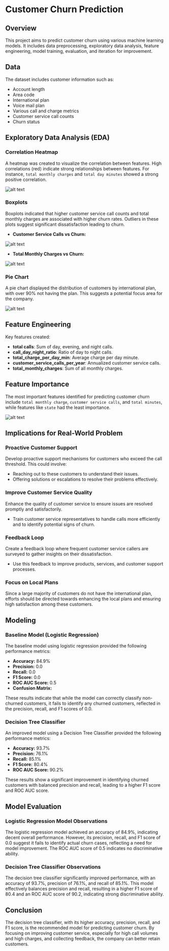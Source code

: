 # Customer Churn Prediction

## Overview

This project aims to predict customer churn using various machine learning models. It includes data preprocessing, exploratory data analysis, feature engineering, model training, evaluation, and iteration for improvement.

## Data 

The dataset includes customer information such as:

- Account length
- Area code
- International plan
- Voice mail plan
- Various call and charge metrics
- Customer service call counts
- Churn status

## Exploratory Data Analysis (EDA)

### Correlation Heatmap

A heatmap was created to visualize the correlation between features. High correlations (red) indicate strong relationships between features. For instance, `total monthly charges` and `total day minutes` showed a strong positive correlation.

![alt text](image.png)


### Boxplots

Boxplots indicated that higher customer service call counts and total monthly charges are associated with higher churn rates. Outliers in these plots suggest significant dissatisfaction leading to churn.

- **Customer Service Calls vs Churn:**

![alt text](image-1.png)

- **Total Monthly Charges vs Churn:**

![alt text](image-2.png)

### Pie Chart

A pie chart displayed the distribution of customers by international plan, with over 90% not having the plan. This suggests a potential focus area for the company.

![alt text](image-3.png)

## Feature Engineering

Key features created:

- **total calls**: Sum of day, evening, and night calls.
- **call_day_night_ratio**: Ratio of day to night calls.
- **total_charge_per_day_min**: Average charge per day minute.
- **customer_service_calls_per_year**: Annualized customer service calls.
- **total_monthly_charges**: Sum of all monthly charges.

## Feature Importance

The most important features identified for predicting customer churn include `total monthly charge`, `customer service calls`, and `total minutes`, while features like `state` had the least importance.

![alt text](image-4.png)


## Implications for Real-World Problem

### Proactive Customer Support

Develop proactive support mechanisms for customers who exceed the call threshold. This could involve:

- Reaching out to these customers to understand their issues.
- Offering solutions or escalations to resolve their problems effectively.

### Improve Customer Service Quality

Enhance the quality of customer service to ensure issues are resolved promptly and satisfactorily.

- Train customer service representatives to handle calls more efficiently and to identify potential signs of churn.

### Feedback Loop

Create a feedback loop where frequent customer service callers are surveyed to gather insights on their dissatisfaction.

- Use this feedback to improve products, services, and customer support processes.

### Focus on Local Plans

Since a large majority of customers do not have the international plan, efforts should be directed towards enhancing the local plans and ensuring high satisfaction among these customers.



## Modeling

### Baseline Model (Logistic Regression)

The baseline model using logistic regression provided the following performance metrics:

- **Accuracy:** 84.9%
- **Precision:** 0.0
- **Recall:** 0.0
- **F1 Score:** 0.0
- **ROC AUC Score:** 0.5
- **Confusion Matrix:**


These results indicate that while the model can correctly classify non-churned customers, it fails to identify any churned customers, reflected in the precision, recall, and F1 scores of 0.0.

### Decision Tree Classifier

An improved model using a Decision Tree Classifier provided the following performance metrics:

- **Accuracy:** 93.7%
- **Precision:** 76.1%
- **Recall:** 85.1%
- **F1 Score:** 80.4%
- **ROC AUC Score:** 90.2%


These results show a significant improvement in identifying churned customers with balanced precision and recall, leading to a higher F1 score and ROC AUC score.

## Model Evaluation

### Logistic Regression Model Observations

The logistic regression model achieved an accuracy of 84.9%, indicating decent overall performance. However, its precision, recall, and F1 score of 0.0 suggest it fails to identify actual churn cases, reflecting a need for model improvement. The ROC AUC score of 0.5 indicates no discriminative ability.

### Decision Tree Classifier Observations

The decision tree classifier significantly improved performance, with an accuracy of 93.7%, precision of 76.1%, and recall of 85.1%. This model effectively balances precision and recall, resulting in a higher F1 score of 80.4 and an ROC AUC score of 90.2, indicating strong discriminative ability.



## Conclusion

The decision tree classifier, with its higher accuracy, precision, recall, and F1 score, is the recommended model for predicting customer churn. By focusing on improving customer service, especially for high call volumes and high charges, and collecting feedback, the company can better retain customers.

